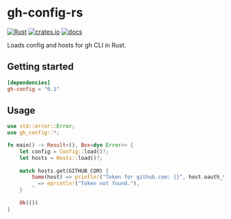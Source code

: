 # gh-config-rs
[![Rust](https://github.com/siketyan/gh-config-rs/actions/workflows/rust.yml/badge.svg)](https://github.com/siketyan/gh-config-rs/actions/workflows/rust.yml)
[![crates.io](https://img.shields.io/crates/v/gh-config.svg)](https://crates.io/crates/gh-config)
[![docs](https://docs.rs/gh-config/badge.svg)](https://docs.rs/gh-config/)

Loads config and hosts for gh CLI in Rust.

## Getting started
```toml
[dependencies]
gh-config = "0.1"
```

## Usage
```rust
use std::error::Error;
use gh_config::*;

fn main() -> Result<(), Box<dyn Error>> {
    let config = Config::load()?;
    let hosts = Hosts::load()?;
    
    match hosts.get(GITHUB_COM) {
        Some(host) => println!("Token for github.com: {}", host.oauth_token),
        _ => eprintln!("Token not found."),
    }
    
    Ok(())
}
```
